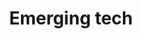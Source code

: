 ---
# This topic lives at
# https://digital.gov/topics/emerging-tech

slug: "emerging-tech"

# Topic Title
title: "Emerging tech"
deck: "Cutting-edge technologies can improve the delivery of public services"

summary: "The federal government monitors new technologies, especially those with great potential to change how the public lives and works. Adopting new technologies responsibly can improve the efficiency and quality of government services."

aliases:
  - /topics/resource/
  - /topics/whats-new/

# Weight
weight: 2

# Set the legislation card title and link
legislation:
  title: "Executive Order on the Safe, Secure, and Trustworthy Development and Use of Artificial Intelligence"
  link: "https://www.whitehouse.gov/briefing-room/presidential-actions/2023/10/30/executive-order-on-the-safe-secure-and-trustworthy-development-and-use-of-artificial-intelligence/"

# Featured community to display at the top of the page
featured_communities:
  - "web-analytics-and-optimization"
  - "artificial-intelligence"

# Curated list of content, can be internal or external links
featured_links:
  title: "Emerging tech: Essential knowledge"
  resources: 
    - title: "Administration Actions on AI"
      summary: "Find updates on the federal government’s work to promote the safe, secure, and trustworthy use of AI. This includes federal agency use cases, the Blueprint for an AI Bill of Rights and an AI risk management framework."
      href: "https://ai.gov/actions/"
    - title: "Understanding robotic process automation"
      summary: "Explore how automated technologies can optimize the quality and efficiency of your program services."
      href: "https://digital.gov/guides/rpa/"
    - title: "Inclusivity and automation: How a bot can help you stay accountable"
      summary: "Learn how automation can support the development of inclusive language."
      href: "https://digital.gov/2023/08/28/inclusivity-and-automation/"
    - title: "Assessing the state of federal robotic process automation"
      summary: "Learn about the maturity and impact of processing and automation tools across the government."
      href: "https://digital.gov/2022/01/26/assessing-the-state-of-federal-robotic-process-automation-rpa/"
---